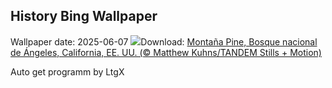 ## History Bing Wallpaper
Wallpaper date: 2025-06-07
![](https://www.bing.com/th?id=OHR.PacificCrestTrail_ES-ES3148246580_UHD.jpg&w=1000)Download: [Montaña Pine, Bosque nacional de Ángeles, California, EE. UU. (© Matthew Kuhns/TANDEM Stills + Motion)](https://www.bing.com/th?id=OHR.PacificCrestTrail_ES-ES3148246580_UHD.jpg)

Auto get programm by LtgX
